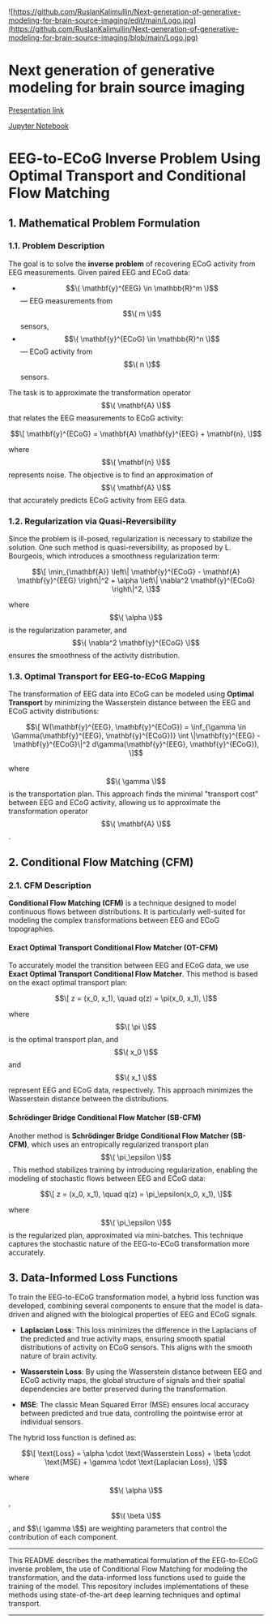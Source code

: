 ![https://github.com/RuslanKalimullin/Next-generation-of-generative-modeling-for-brain-source-imaging/edit/main/Logo.jpg](https://github.com/RuslanKalimullin/Next-generation-of-generative-modeling-for-brain-source-imaging/blob/main/Logo.jpg) 
# Next generation of generative modeling for brain source imaging

[Presentation link](https://docs.google.com/presentation/d/1CO6aT8fXYmgwDTWxCvjzQ5JX0CCZnw6ixIVvrzNQDl8/edit?usp=sharing)

[Jupyter Notebook](https://github.com/RuslanKalimullin/Next-generation-of-generative-modeling-for-brain-source-imaging/blob/main/Code/CFM_torchcfm_realisation.ipynb)


# EEG-to-ECoG Inverse Problem Using Optimal Transport and Conditional Flow Matching

## 1. **Mathematical Problem Formulation**

### 1.1. **Problem Description**

The goal is to solve the **inverse problem** of recovering ECoG activity from EEG measurements. Given paired EEG and ECoG data:

- $$\( \mathbf{y}^{EEG} \in \mathbb{R}^m \)$$ — EEG measurements from $$\( m \)$$ sensors,
- $$\( \mathbf{y}^{ECoG} \in \mathbb{R}^n \)$$ — ECoG activity from $$\( n \)$$ sensors.

The task is to approximate the transformation operator $$\( \mathbf{A} \)$$ that relates the EEG measurements to ECoG activity:

$$\[
\mathbf{y}^{ECoG} = \mathbf{A} \mathbf{y}^{EEG} + \mathbf{n},
\]$$

where $$\( \mathbf{n} \)$$ represents noise. The objective is to find an approximation of $$\( \mathbf{A} \)$$ that accurately predicts ECoG activity from EEG data.

### 1.2. **Regularization via Quasi-Reversibility**

Since the problem is ill-posed, regularization is necessary to stabilize the solution. One such method is quasi-reversibility, as proposed by L. Bourgeois, which introduces a smoothness regularization term:

$$\[
\min_{\mathbf{A}} \left\| \mathbf{y}^{ECoG} - \mathbf{A} \mathbf{y}^{EEG} \right\|^2 + \alpha \left\| \nabla^2 \mathbf{y}^{ECoG} \right\|^2,
\]$$

where $$\( \alpha \)$$ is the regularization parameter, and $$\( \nabla^2 \mathbf{y}^{ECoG} \)$$ ensures the smoothness of the activity distribution.

### 1.3. **Optimal Transport for EEG-to-ECoG Mapping**

The transformation of EEG data into ECoG can be modeled using **Optimal Transport** by minimizing the Wasserstein distance between the EEG and ECoG activity distributions:

$$\[
W(\mathbf{y}^{EEG}, \mathbf{y}^{ECoG}) = \inf_{\gamma \in \Gamma(\mathbf{y}^{EEG}, \mathbf{y}^{ECoG})} \int \|\mathbf{y}^{EEG} - \mathbf{y}^{ECoG}\|^2 d\gamma(\mathbf{y}^{EEG}, \mathbf{y}^{ECoG}),
\]$$

where $$\( \gamma \)$$ is the transportation plan. This approach finds the minimal "transport cost" between EEG and ECoG activity, allowing us to approximate the transformation operator $$\( \mathbf{A} \)$$.

## 2. **Conditional Flow Matching (CFM)**

### 2.1. **CFM Description**

**Conditional Flow Matching (CFM)** is a technique designed to model continuous flows between distributions. It is particularly well-suited for modeling the complex transformations between EEG and ECoG topographies.

#### **Exact Optimal Transport Conditional Flow Matcher (OT-CFM)**

To accurately model the transition between EEG and ECoG data, we use **Exact Optimal Transport Conditional Flow Matcher**. This method is based on the exact optimal transport plan:

$$\[
z = (x_0, x_1), \quad q(z) = \pi(x_0, x_1),
\]$$

where $$\( \pi \)$$ is the optimal transport plan, and $$\( x_0 \)$$ and $$\( x_1 \)$$ represent EEG and ECoG data, respectively. This approach minimizes the Wasserstein distance between the distributions.

#### **Schrödinger Bridge Conditional Flow Matcher (SB-CFM)**

Another method is **Schrödinger Bridge Conditional Flow Matcher (SB-CFM)**, which uses an entropically regularized transport plan $$\( \pi_\epsilon \)$$. This method stabilizes training by introducing regularization, enabling the modeling of stochastic flows between EEG and ECoG data:

$$\[
z = (x_0, x_1), \quad q(z) = \pi_\epsilon(x_0, x_1),
\]$$

where $$\( \pi_\epsilon \)$$ is the regularized plan, approximated via mini-batches. This technique captures the stochastic nature of the EEG-to-ECoG transformation more accurately.

## 3. **Data-Informed Loss Functions**

To train the EEG-to-ECoG transformation model, a hybrid loss function was developed, combining several components to ensure that the model is data-driven and aligned with the biological properties of EEG and ECoG signals.

- **Laplacian Loss**: This loss minimizes the difference in the Laplacians of the predicted and true activity maps, ensuring smooth spatial distributions of activity on ECoG sensors. This aligns with the smooth nature of brain activity.
  
- **Wasserstein Loss**: By using the Wasserstein distance between EEG and ECoG activity maps, the global structure of signals and their spatial dependencies are better preserved during the transformation.

- **MSE**: The classic Mean Squared Error (MSE) ensures local accuracy between predicted and true data, controlling the pointwise error at individual sensors.

The hybrid loss function is defined as:

$$\[
\text{Loss} = \alpha \cdot \text{Wasserstein Loss} + \beta \cdot \text{MSE} + \gamma \cdot \text{Laplacian Loss},
\]$$

where $$\( \alpha \)$$, $$\( \beta \)$$, and $$\( \gamma \$$) are weighting parameters that control the contribution of each component.

---

This README describes the mathematical formulation of the EEG-to-ECoG inverse problem, the use of Conditional Flow Matching for modeling the transformation, and the data-informed loss functions used to guide the training of the model. This repository includes implementations of these methods using state-of-the-art deep learning techniques and optimal transport.

--- 
